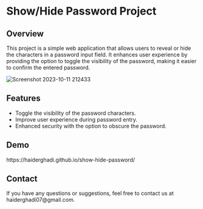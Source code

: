 <!DOCTYPE html>
<html>
<head>
</head>
<body>

<h1>Show/Hide Password Project</h1>

<h2>Overview</h2>

<p>This project is a simple web application that allows users to reveal or hide the characters in a password input field. It enhances user experience by providing the option to toggle the visibility of the password, making it easier to confirm the entered password.</p>

![Screenshot 2023-10-11 212433](https://github.com/Haiderghadi/show-hide-password/assets/130603999/f3a08f84-92f4-4e14-921f-13d8ab6aca5b)


<h2>Features</h2>

<ul>
    <li>Toggle the visibility of the password characters.</li>
    <li>Improve user experience during password entry.</li>
    <li>Enhanced security with the option to obscure the password.</li>
</ul>

<h2>Demo</h2>

<p>https://haiderghadi.github.io/show-hide-password/</p>

<h2>Contact</h2>

<p>If you have any questions or suggestions, feel free to contact us at haiderghadi07@gmail.com.</p>

</body>
</html>
